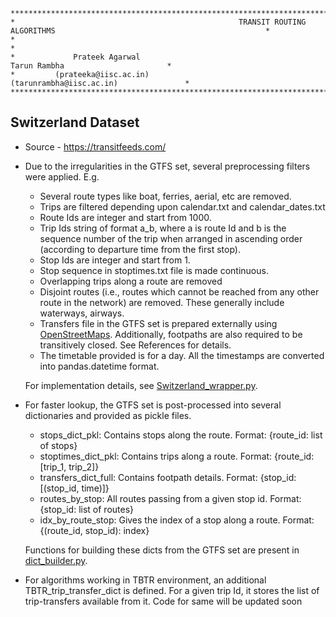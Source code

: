     *****************************************************************************************************************************
	*                                                  TRANSIT ROUTING ALGORITHMS                                               *
    *                                                                                                                           *
	*             Prateek Agarwal                                                            Tarun Rambha                       *
	*         (prateeka@iisc.ac.in)                                                      (tarunrambha@iisc.ac.in)               *
    *****************************************************************************************************************************

## Switzerland Dataset
- Source - https://transitfeeds.com/ 
- Due to the irregularities in the GTFS set, several preprocessing filters were applied. E.g.
    - Several route types like boat, ferries, aerial, etc are removed. 
    - Trips are filtered depending upon calendar.txt and calendar_dates.txt
    - Route Ids are integer and start from 1000.
    - Trip Ids string of format a_b, where a is route Id and b is the sequence number of the trip when arranged in ascending order (according to departure time from the first stop).
    - Stop Ids are integer and start from 1.
    - Stop sequence in stoptimes.txt file is made continuous.
    - Overlapping trips along a route are removed
    - Disjoint routes (i.e., routes which cannot be reached from any other route in the network) are removed. These generally include waterways, airways.
    - Transfers file in the GTFS set is prepared externally using [OpenStreetMaps](https://www.openstreetmap.org/). Additionally, footpaths are also required to be transitively closed. See References for details.
    - The timetable provided is for a day. All the timestamps are converted into pandas.datetime format.
  
  For implementation details, see [Switzerland_wrapper.py](https://github.com/transnetlab/transit-routing/blob/main/Switzerland_wrapper.py).

- For faster lookup, the GTFS set is post-processed into several dictionaries and provided as pickle files. 
    - stops_dict_pkl: Contains stops along the route. Format: {route_id: list of stops}
    - stoptimes_dict_pkl: Contains trips along a route. Format: {route_id: [trip_1, trip_2]}
    - transfers_dict_full: Contains footpath details. Format: {stop_id: [(stop_id, time)]}
    - routes_by_stop: All routes passing from a given stop id. Format: {stop_id: list of routes}
    - idx_by_route_stop: Gives the index of a stop along a route. Format: {(route_id, stop_id): index}

  Functions for building these dicts from the GTFS set are present in [dict_builder.py](https://github.com/transnetlab/transit-routing/blob/main/dict_builder/dict_builder_functions.py). 
- For algorithms working in TBTR environment, an additional TBTR_trip_transfer_dict is defined. For a given trip Id, it stores the list of trip-transfers available from it. Code for same will be updated soon

